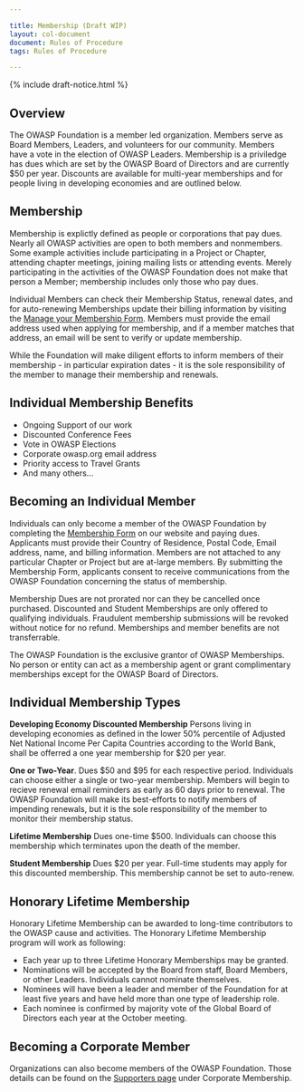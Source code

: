 ```yaml
---

title: Membership (Draft WIP)
layout: col-document
document: Rules of Procedure
tags: Rules of Procedure

---
```


{% include draft-notice.html %}

## Overview
The OWASP Foundation is a member led organization. Members serve as Board Members, Leaders, and volunteers for our community. Members have a vote in the election of OWASP Leaders. Membership is a priviledge has dues which are set by the OWASP Board of Directors and are currently $50 per year. Discounts are available for multi-year memberships and for people living in developing economies and are outlined below.

## Membership
Membership is explictly defined as people or corporations that pay dues. Nearly all OWASP activities are open to both members and nonmembers. Some example activities include participating in a Project or Chapter, attending chapter meetings, joining mailing lists or attending events. Merely participating in the activities of the OWASP Foundation does not make that person a Member; membership includes only those who pay dues.

Individual Members can check their Membership Status, renewal dates, and for auto-renewing Memberships update their billing information by visiting the [Manage your Membership Form](/manage-membrship). Members must provide the email address used when applying for membership, and if a member matches that address, an email will be sent to verify or update membership.

While the Foundation will make diligent efforts to inform members of their membership - in particular expiration dates - it is the sole responsibility of the member to manage their membership and renewals.

## Individual Membership Benefits
- Ongoing Support of our work
- Discounted Conference Fees
- Vote in OWASP Elections
- Corporate owasp.org email address
- Priority access to Travel Grants
- And many others...

## Becoming an Individual Member

Individuals can only become a member of the OWASP Foundation by completing the [Membership Form](/membership) on our website and paying dues. Applicants must provide their Country of Residence, Postal Code, Email address, name, and billing information. Members are not attached to any particular Chapter or Project but are at-large members. By submitting the Membership Form, applicants consent to receive communications from the OWASP Foundation concerning the status of membership.

Membership Dues are not prorated nor can they be cancelled once purchased. Discounted and Student Memberships are only offered to qualifying individuals. Fraudulent membership submissions will be revoked without notice for no refund. Memberships and member benefits are not transferrable.

The OWASP Foundation is the exclusive grantor of OWASP Memberships. No person or entity can act as a membership agent or grant complimentary memberships except for the OWASP Board of Directors.

## Individual Membership Types

**Developing Economy Discounted Membership** Persons living in developing economies as defined in the lower 50% percentile
of Adjusted Net National Income Per Capita Countries according to the World Bank, shall be offerred a one year membership for $20 per year.

**One or Two-Year**. Dues $50 and $95 for each respective period. Individuals can choose either a single or two-year membership. Members will begin to recieve renewal email reminders as early as 60 days prior to renewal. The OWASP Foundation will make its best-efforts to notify members of impending renewals, but it is the sole responsibility of the member to monitor their membership status.

**Lifetime Membership** Dues one-time $500. Individuals can choose this membership which terminates upon the death of the member.

**Student Membership** Dues $20 per year. Full-time students may apply for this discounted membership. This membership cannot be set to auto-renew.

## Honorary Lifetime Membership

Honorary Lifetime Membership can be awarded to long-time contributors to the OWASP cause and activities. The Honorary Lifetime Membership program will work as following:
- Each year up to three Lifetime Honorary Memberships may be granted.
- Nominations will be accepted by the Board from staff, Board Members, or other Leaders. Individuals cannot nominate themselves.
- Nominees will have been a leader and member of the Foundation for at least five years and have held more than one type of leadership role.
- Each nominee is confirmed by majority vote of the Global Board of Directors each year at the October meeting.

## Becoming a Corporate Member

Organizations can also become members of the OWASP Foundation. Those details can be found on the [Supporters page](/supporters) under Corporate Membership.




